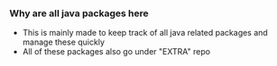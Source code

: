 ### Why are all java packages here
* This is mainly made to keep track of all java related packages and manage these quickly
* All of these packages also go under "EXTRA" repo
